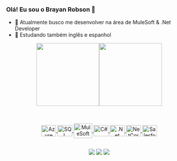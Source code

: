 ### Olá! Eu sou o Brayan Robson 👋
- 🔭 Atualmente busco me desenvolver na área de MuleSoft & .Net Developer
- 🌱 Estudando também inglês e espanhol 

<div align="center">
  <a href="https://github.com/Brayancrc">
  <img height="170em" src="https://github-readme-stats.vercel.app/api?username=Brayancrc&show_icons=true&theme=dark&include_all_commits=true&count_private=true"/><img height="170em" src="https://github-readme-stats.vercel.app/api/top-langs/?username=Brayancrc&layout=compact&langs_count=7&theme=dark"/>
</div>
  
   ##

<div style="display: inline_block" align="center"><br>
  <img align="center" alt="Azure" height="30" width="40" src="https://cdn.jsdelivr.net/gh/devicons/devicon/icons/azure/azure-original-wordmark.svg">
  <img align="center" alt="SQL" height="30" width="40" src="https://cdn.jsdelivr.net/gh/devicons/devicon/icons/microsoftsqlserver/microsoftsqlserver-plain-wordmark.svg">
  <img align="center" alt="MuleSoft" height="40" width="50" src="https://www.gratispng.com/png-avs1ru/download.html">
  <img align="center" alt="C#" height="30" width="40" src="https://cdn.jsdelivr.net/gh/devicons/devicon/icons/csharp/csharp-original.svg">
  <img align="center" alt=".Net" height="30" width="40" src="https://cdn.jsdelivr.net/gh/devicons/devicon/icons/dot-net/dot-net-original-wordmark.svg">
  <img align="center" alt="NetCore" height="30" width="40" src="https://cdn.jsdelivr.net/gh/devicons/devicon/icons/dotnetcore/dotnetcore-original.svg">
  <img align="center" alt="Salesforce" height="30" width="40" src="https://cdn.jsdelivr.net/gh/devicons/devicon/icons/salesforce/salesforce-original.svg">
  
</div>
  
   ##

  <div align="center">
      <a href = "mailto:brayancrc@gmail.com"><img src="https://img.shields.io/badge/-Gmail-%23333?style=for-the-badge&logo=gmail&logoColor=white" target="_blank"></a>
  <a href="https://www.linkedin.com/in/brayan-robson-09329b111/" target="_blank"><img src="https://img.shields.io/badge/-LinkedIn-%230077B5?style=for-the-badge&logo=linkedin&logoColor=white" target="_blank"></a>
  <a href="https://instagram.com/brayancrc" target="_blank"><img src="https://img.shields.io/badge/-Instagram-%23E4405F?style=for-the-badge&logo=instagram&logoColor=white" target="_blank"></a>
 
 
  </div>
